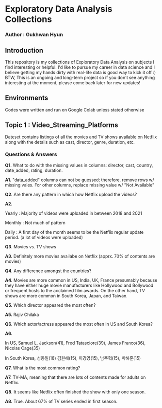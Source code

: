 # Exploratory Data Analysis Collections

### Author : Gukhwan Hyun

## Introduction
This repository is my collections of Exploratory Data Analysis on subjects I find interesting or helpful.
I'd like to pursue my career in data science and I believe getting my hands dirty with real-life data is good way to kick it off :)
BTW, This is an ongoing and long-term project so if you don't see anything interesting at the moment, please come back later for new updates!

## Environments
Codes were written and run on Google Colab unless stated otherwise

## Topic 1 : Video_Streaming_Platforms
Dateset contains listings of all the movies and TV shows available on Netflix along with the details such as cast, director, genre, duration, etc.

### Questions & Answers
**Q1.** What to do with the missing values in columns: director, cast, country, date_added, rating, duration. 

**A1.** "data_added" columns can not be guessed; therefore, remove rows w/ missing vales. For other columns, replace missing value w/ "Not Available"

**Q2.** Are there any pattern in which how Netflix upload the videos?

**A2.** 

Yearly : Majority of videos were uploaded in between 2018 and 2021

Monthly : Not much of pattern

Daily : A first day of the month seems to be the Netflix regular update period. (a lot of videos were uploaded)

**Q3.** 
Movies vs. TV shows

**A3.**
Definitely more movies availabe on Netflix (apprx. 70% of contents are movies)

**Q4.** 
Any difference amongst the countries?  

**A4.**
Movies are more common in US, India, UK, France presumably because they have either huge movie manufacturers like Hollywood and Bollywood or frequent hosts to the acclaimed film awards. On the other hand, TV shows are more common in South Korea, Japan, and Taiwan.

**Q5.** 
Which director appeared the most often?

**A5.**
Rajiv Chilaka

**Q6.**
Which actor/actress appeared the most often in US and South Korea?

**A6.**

In US, Samuel L. Jackson(41), Fred Tatasciore(39), James Franco(36), Nicolas Cage(35)

In South Korea, 성동일(18) 김원해(15), 이경영(15), 남주혁(15), 박해준(15) 

**Q7.** 
What is the most common rating?

**A7.**
TV-MA, meaning that there are lots of contents made for adults on Netflix.

**Q8.** 
It seems like Netflix often finished the show with only one season.

**A8.**
True. About 67% of TV series ended in first season.

